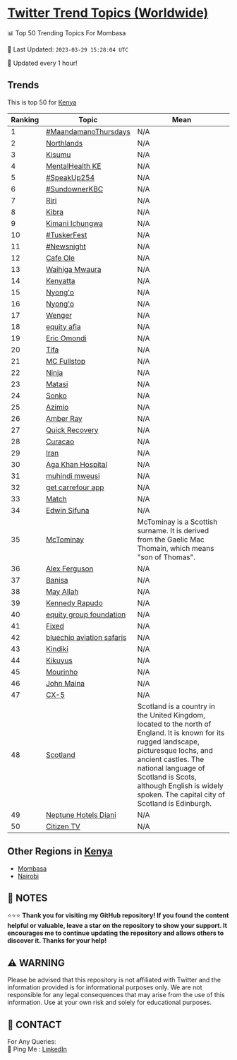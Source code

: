 [Twitter Trend Topics (Worldwide)](https://github.com/ErcinDedeoglu/Twitter-Trend-Topics)
==========


📊 Top 50 Trending Topics For Mombasa

📆 Last Updated: `2023-03-29 15:28:04 UTC`

🔧 Updated every 1 hour!


## Trends

This is top 50 for [Kenya](</Kenya>)

| Ranking | Topic | Mean |
| ------- | ------------ | ------------ |
| 1 | [#MaandamanoThursdays](http://twitter.com/search?q=%23MaandamanoThursdays) | N/A |
| 2 | [Northlands](http://twitter.com/search?q=Northlands) | N/A |
| 3 | [Kisumu](http://twitter.com/search?q=Kisumu) | N/A |
| 4 | [MentalHealth KE](http://twitter.com/search?q=MentalHealth+KE) | N/A |
| 5 | [#SpeakUp254](http://twitter.com/search?q=%23SpeakUp254) | N/A |
| 6 | [#SundownerKBC](http://twitter.com/search?q=%23SundownerKBC) | N/A |
| 7 | [Riri](http://twitter.com/search?q=Riri) | N/A |
| 8 | [Kibra](http://twitter.com/search?q=Kibra) | N/A |
| 9 | [Kimani Ichungwa](http://twitter.com/search?q=Kimani+Ichungwa) | N/A |
| 10 | [#TuskerFest](http://twitter.com/search?q=%23TuskerFest) | N/A |
| 11 | [#Newsnight](http://twitter.com/search?q=%23Newsnight) | N/A |
| 12 | [Cafe Ole](http://twitter.com/search?q=Cafe+Ole) | N/A |
| 13 | [Waihiga Mwaura](http://twitter.com/search?q=Waihiga+Mwaura) | N/A |
| 14 | [Kenyatta](http://twitter.com/search?q=Kenyatta) | N/A |
| 15 | [Nyong'o](http://twitter.com/search?q=Nyong%27o) | N/A |
| 16 | [Nyong'o](http://twitter.com/search?q=Nyong%27o) | N/A |
| 17 | [Wenger](http://twitter.com/search?q=Wenger) | N/A |
| 18 | [equity afia](http://twitter.com/search?q=equity+afia) | N/A |
| 19 | [Eric Omondi](http://twitter.com/search?q=Eric+Omondi) | N/A |
| 20 | [Tifa](http://twitter.com/search?q=Tifa) | N/A |
| 21 | [MC Fullstop](http://twitter.com/search?q=MC+Fullstop) | N/A |
| 22 | [Ninja](http://twitter.com/search?q=Ninja) | N/A |
| 23 | [Matasi](http://twitter.com/search?q=Matasi) | N/A |
| 24 | [Sonko](http://twitter.com/search?q=Sonko) | N/A |
| 25 | [Azimio](http://twitter.com/search?q=Azimio) | N/A |
| 26 | [Amber Ray](http://twitter.com/search?q=Amber+Ray) | N/A |
| 27 | [Quick Recovery](http://twitter.com/search?q=Quick+Recovery) | N/A |
| 28 | [Curacao](http://twitter.com/search?q=Curacao) | N/A |
| 29 | [Iran](http://twitter.com/search?q=Iran) | N/A |
| 30 | [Aga Khan Hospital](http://twitter.com/search?q=Aga+Khan+Hospital) | N/A |
| 31 | [muhindi mweusi](http://twitter.com/search?q=muhindi+mweusi) | N/A |
| 32 | [get carrefour app](http://twitter.com/search?q=get+carrefour+app) | N/A |
| 33 | [Match](http://twitter.com/search?q=Match) | N/A |
| 34 | [Edwin Sifuna](http://twitter.com/search?q=Edwin+Sifuna) | N/A |
| 35 | [McTominay](http://twitter.com/search?q=McTominay) | McTominay is a Scottish surname. It is derived from the Gaelic Mac Thomain, which means "son of Thomas". |
| 36 | [Alex Ferguson](http://twitter.com/search?q=Alex+Ferguson) | N/A |
| 37 | [Banisa](http://twitter.com/search?q=Banisa) | N/A |
| 38 | [May Allah](http://twitter.com/search?q=May+Allah) | N/A |
| 39 | [Kennedy Rapudo](http://twitter.com/search?q=Kennedy+Rapudo) | N/A |
| 40 | [equity group foundation](http://twitter.com/search?q=equity+group+foundation) | N/A |
| 41 | [Fixed](http://twitter.com/search?q=Fixed) | N/A |
| 42 | [bluechip aviation safaris](http://twitter.com/search?q=bluechip+aviation+safaris) | N/A |
| 43 | [Kindiki](http://twitter.com/search?q=Kindiki) | N/A |
| 44 | [Kikuyus](http://twitter.com/search?q=Kikuyus) | N/A |
| 45 | [Mourinho](http://twitter.com/search?q=Mourinho) | N/A |
| 46 | [John Maina](http://twitter.com/search?q=John+Maina) | N/A |
| 47 | [CX-5](http://twitter.com/search?q=CX-5) | N/A |
| 48 | [Scotland](http://twitter.com/search?q=Scotland) | Scotland is a country in the United Kingdom, located to the north of England. It is known for its rugged landscape, picturesque lochs, and ancient castles. The national language of Scotland is Scots, although English is widely spoken. The capital city of Scotland is Edinburgh. |
| 49 | [Neptune Hotels Diani](http://twitter.com/search?q=Neptune+Hotels+Diani) | N/A |
| 50 | [Citizen TV](http://twitter.com/search?q=Citizen+TV) | N/A |



## Other Regions in [Kenya](</Kenya>)

* [Mombasa](</Kenya/Mombasa.md>)
* [Nairobi](</Kenya/Nairobi.md>)



## 📝 NOTES

⭐⭐⭐ **Thank you for visiting my GitHub repository! If you found the content helpful or valuable, leave a star on the repository to show your support. It encourages me to continue updating the repository and allows others to discover it. Thanks for your help!**


## ⚠️ WARNING

Please be advised that this repository is not affiliated with Twitter and the information provided is for informational purposes only. We are not responsible for any legal consequences that may arise from the use of this information. Use at your own risk and solely for educational purposes.


## 📨 CONTACT

 For Any Queries:  
            🏓 Ping Me : [LinkedIn](https://www.linkedin.com/in/ercindedeoglu/)
